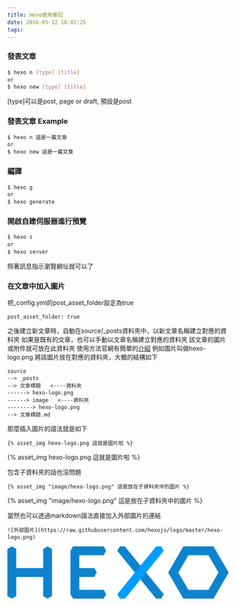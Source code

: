 ```yaml
---
title: Hexo使用筆記
date: 2016-05-12 18:02:25
tags:
---
```


### 發表文章

``` bash
$ hexo n [type] [title]
or
$ hexo new [type] [title]
```
[type]可以是post, page or draft, 預設是post

### 發表文章 Example
``` bash
$ hexo n 這是一篇文章
or
$ hexo new 這是一篇文章
```
<!-- more -->
### 編譯
``` bash
$ hexo g
or
$ hexo generate
```

### 開啟自建伺服器進行預覽
``` bash
$ hexo s
or
$ hexo server
```
照著訊息指示瀏覽網址就可以了


### 在文章中加入圖片
把_config.yml的post_asset_folder設定為true
```
post_asset_folder: true
```

之後建立新文章時，自動在source/_posts資料夾中，以新文章名稱建立對應的資料夾
如果是既有的文章，也可以手動以文章名稱建立對應的資料夾
該文章的圖片或附件就可放在此資料夾
使用方法官網有簡單的[介紹](https://hexo.io/zh-tw/docs/asset-folders.html)
例如圖片叫做hexo-logo.png 將該圖片放在對應的資料夾，大概的結構如下
```
source
--> _posts
--> 文章標題   <----資料夾
------> hexo-logo.png
------> image   <----資料夾
--------> hexo-logo.png
--> 文章標題.md
```
那麼插入圖片的語法就是如下
```
{% asset_img hexo-logo.png 這就是圖片啦 %}
```
{% asset_img hexo-logo.png 這就是圖片啦 %}

包含子資料夾的話也沒問題
```
{% asset_img "image/hexo-logo.png" 這是放在子資料夾中的圖片 %}
```
{% asset_img "image/hexo-logo.png" 這是放在子資料夾中的圖片 %}

當然也可以透過markdown語法直接加入外部圖片的連結
```
![外部圖片](https://raw.githubusercontent.com/hexojs/logo/master/hexo-logo.png)
```
![外部圖片](https://raw.githubusercontent.com/hexojs/logo/master/hexo-logo.png)